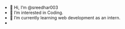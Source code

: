 - 👋 Hi, I’m @sreedhar003
- 👀 I’m interested in Coding.
- 🌱 I’m currently learning web development as an intern.
- 
<!---
sreedhar003/sreedhar003 is a ✨ special ✨ repository because its `README.md` (this file) appears on your GitHub profile.
You can click the Preview link to take a look at your changes.
--->
